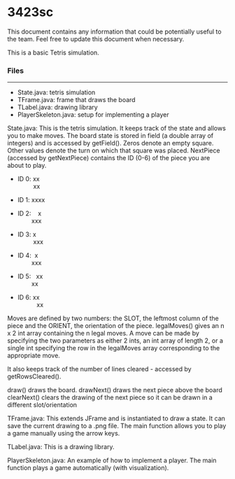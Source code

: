 # 3423sc

This document contains any information that could be potentially useful to the team. 
Feel free to update this document when necessary.

This is a basic Tetris simulation.

### Files
***
* State.java: tetris simulation
* TFrame.java: frame that draws the board
* TLabel.java: drawing library
* PlayerSkeleton.java: setup for implementing a player
	
State.java:
This is the tetris simulation.  It keeps track of the state and allows you to 
make moves.  The board state is stored in field (a double array of integers) and
is accessed by getField().  Zeros denote an empty square.  Other values denote
the turn on which that square was placed.  NextPiece (accessed by getNextPiece)
contains the ID (0-6) of the piece you are about to play.

* ID 0: xx  
  &nbsp;&nbsp;&nbsp;&nbsp;&nbsp;&nbsp;&nbsp;&nbsp;&nbsp;xx


* ID 1: xxxx

* ID 2: &nbsp;&nbsp;&nbsp;x  
  &nbsp;&nbsp;&nbsp;&nbsp;&nbsp;&nbsp;&nbsp;&nbsp;xxx

* ID 3: x  
  &nbsp;&nbsp;&nbsp;&nbsp;&nbsp;&nbsp;&nbsp;&nbsp;&nbsp;xxx

* ID 4: &nbsp;x  
  &nbsp;&nbsp;&nbsp;&nbsp;&nbsp;&nbsp;&nbsp;&nbsp;xxx

* ID 5: &nbsp;&nbsp;xx  
  &nbsp;&nbsp;&nbsp;&nbsp;&nbsp;&nbsp;&nbsp;&nbsp;xx

* ID 6: xx  
  &nbsp;&nbsp;&nbsp;&nbsp;&nbsp;&nbsp;&nbsp;&nbsp;&nbsp;&nbsp;&nbsp;xx

Moves are defined by two numbers: the SLOT, the leftmost column of the piece and
the ORIENT, the orientation of the piece.  legalMoves() gives an n x 2 int array
containing the n legal moves.  A move can be made by specifying the two
parameters as either 2 ints, an int array of length 2, or a single int
specifying the row in the legalMoves array corresponding to the appropriate move.

It also keeps track of the number of lines cleared - accessed by getRowsCleared().

draw() draws the board.
drawNext() draws the next piece above the board
clearNext() clears the drawing of the next piece so it can be drawn in a different
	slot/orientation

TFrame.java:
This extends JFrame and is instantiated to draw a state.
It can save the current drawing to a .png file.
The main function allows you to play a game manually using the arrow keys.

TLabel.java:
This is a drawing library.

PlayerSkeleton.java:
An example of how to implement a player.
The main function plays a game automatically (with visualization).
